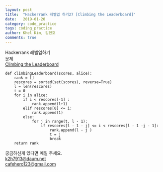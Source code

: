 ```yaml
---
layout: post
title:  "Hackerrank 레벨업 하기27 [Climbing the Leaderboard]"
date:   2019-01-20
category: code_practice
tags: coding_practice
author: Khel Kim, 김현호
comments: true
---
```


Hackerrank 레벨업하기  
문제  
[Climbing the Leaderboard](https://www.hackerrank.com/challenges/climbing-the-leaderboard/problem)

~~~
def climbingLeaderboard(scores, alice):
    rank = []
    rescores = sorted(set(scores), reverse=True)
    l = len(rescores)
    t = 0
    for i in alice:
        if i < rescores[-1] :
            rank.append(l+1)
        elif rescores[0] <= i:
            rank.append(1)
        else:
            for j in range(t, l - 1):
                if rescores[l - 1 - j] <= i < rescores[l - 1 -j - 1]:
                    rank.append(l - j )
                    t = j
                    break
    return rank
~~~

궁금하신게 있다면 메일 주세요.  
k2h7913@daum.net  
cafehero123@gmail.com
